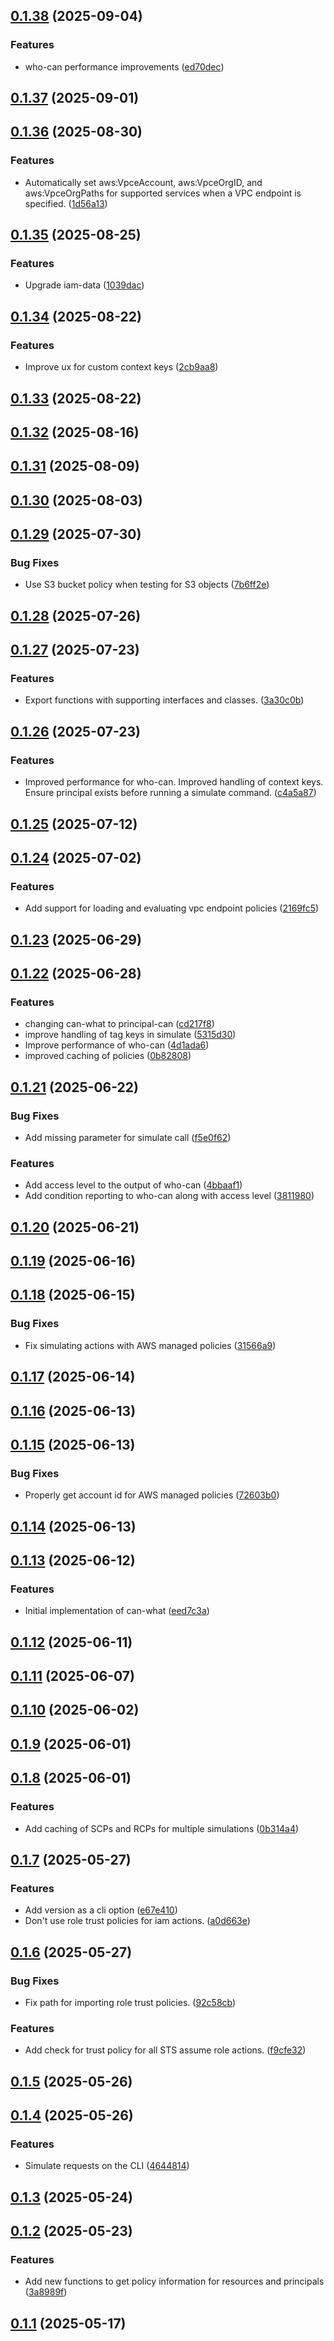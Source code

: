 ## [0.1.38](https://github.com/cloud-copilot/iam-lens/compare/v0.1.37...v0.1.38) (2025-09-04)


### Features

* who-can performance improvements ([ed70dec](https://github.com/cloud-copilot/iam-lens/commit/ed70dec7557718abc1fef7c455fd5fcb332042e0))

## [0.1.37](https://github.com/cloud-copilot/iam-lens/compare/v0.1.36...v0.1.37) (2025-09-01)

## [0.1.36](https://github.com/cloud-copilot/iam-lens/compare/v0.1.35...v0.1.36) (2025-08-30)


### Features

* Automatically set aws:VpceAccount, aws:VpceOrgID, and aws:VpceOrgPaths for supported services when a VPC endpoint is specified. ([1d56a13](https://github.com/cloud-copilot/iam-lens/commit/1d56a136abbf6da372442fd543419d94640c81c5))

## [0.1.35](https://github.com/cloud-copilot/iam-lens/compare/v0.1.34...v0.1.35) (2025-08-25)


### Features

* Upgrade iam-data ([1039dac](https://github.com/cloud-copilot/iam-lens/commit/1039dac8899055d39296e2290c4f638807e92b50))

## [0.1.34](https://github.com/cloud-copilot/iam-lens/compare/v0.1.33...v0.1.34) (2025-08-22)


### Features

* Improve ux for custom context keys ([2cb9aa8](https://github.com/cloud-copilot/iam-lens/commit/2cb9aa872922f8192283db8b87964410a83b27a7))

## [0.1.33](https://github.com/cloud-copilot/iam-lens/compare/v0.1.32...v0.1.33) (2025-08-22)

## [0.1.32](https://github.com/cloud-copilot/iam-lens/compare/v0.1.31...v0.1.32) (2025-08-16)

## [0.1.31](https://github.com/cloud-copilot/iam-lens/compare/v0.1.30...v0.1.31) (2025-08-09)

## [0.1.30](https://github.com/cloud-copilot/iam-lens/compare/v0.1.29...v0.1.30) (2025-08-03)

## [0.1.29](https://github.com/cloud-copilot/iam-lens/compare/v0.1.28...v0.1.29) (2025-07-30)


### Bug Fixes

* Use S3 bucket policy when testing for S3 objects ([7b6ff2e](https://github.com/cloud-copilot/iam-lens/commit/7b6ff2ec1be0ffd99d8d1cb9d4c4d54d61cd12f3))

## [0.1.28](https://github.com/cloud-copilot/iam-lens/compare/v0.1.27...v0.1.28) (2025-07-26)

## [0.1.27](https://github.com/cloud-copilot/iam-lens/compare/v0.1.26...v0.1.27) (2025-07-23)


### Features

* Export functions with supporting interfaces and classes. ([3a30c0b](https://github.com/cloud-copilot/iam-lens/commit/3a30c0b472431e2f2dbf1241472de3bb45ce7f07))

## [0.1.26](https://github.com/cloud-copilot/iam-lens/compare/v0.1.25...v0.1.26) (2025-07-23)


### Features

* Improved performance for who-can. Improved handling of context keys. Ensure principal exists before running a simulate command. ([c4a5a87](https://github.com/cloud-copilot/iam-lens/commit/c4a5a87bc91570dc26a77c4dcf53b20127c95b8c))

## [0.1.25](https://github.com/cloud-copilot/iam-lens/compare/v0.1.24...v0.1.25) (2025-07-12)

## [0.1.24](https://github.com/cloud-copilot/iam-lens/compare/v0.1.23...v0.1.24) (2025-07-02)


### Features

* Add support for loading and evaluating vpc endpoint policies ([2169fc5](https://github.com/cloud-copilot/iam-lens/commit/2169fc5e4628f37087bb39e53520eb1d9bde2f3a))

## [0.1.23](https://github.com/cloud-copilot/iam-lens/compare/v0.1.22...v0.1.23) (2025-06-29)

## [0.1.22](https://github.com/cloud-copilot/iam-lens/compare/v0.1.21...v0.1.22) (2025-06-28)


### Features

* changing can-what to principal-can ([cd217f8](https://github.com/cloud-copilot/iam-lens/commit/cd217f8674fb405f5ac6a0782beb8193c17a3895))
* improve handling of tag keys in simulate ([5315d30](https://github.com/cloud-copilot/iam-lens/commit/5315d307bf6575961d864d9c97cee6bfb7086d08))
* Improve performance of who-can ([4d1ada6](https://github.com/cloud-copilot/iam-lens/commit/4d1ada64c34fc2a51abff8cab97f863922ac888f))
* improved caching of policies ([0b82808](https://github.com/cloud-copilot/iam-lens/commit/0b828085fdd75dfdaa656bb64ddb9f97cfad58d5))

## [0.1.21](https://github.com/cloud-copilot/iam-lens/compare/v0.1.20...v0.1.21) (2025-06-22)


### Bug Fixes

* Add missing parameter for simulate call ([f5e0f62](https://github.com/cloud-copilot/iam-lens/commit/f5e0f62d252e3faafc1f3099a597ffdff5fa3c46))


### Features

* Add access level to the output of who-can ([4bbaaf1](https://github.com/cloud-copilot/iam-lens/commit/4bbaaf1df3ef4a3cbcd9a72d1d991070da49f53e))
* Add condition reporting to who-can along with access level ([3811980](https://github.com/cloud-copilot/iam-lens/commit/3811980257c14da90324416fcff0551c4dcf990b))

## [0.1.20](https://github.com/cloud-copilot/iam-lens/compare/v0.1.19...v0.1.20) (2025-06-21)

## [0.1.19](https://github.com/cloud-copilot/iam-lens/compare/v0.1.18...v0.1.19) (2025-06-16)

## [0.1.18](https://github.com/cloud-copilot/iam-lens/compare/v0.1.17...v0.1.18) (2025-06-15)


### Bug Fixes

* Fix simulating actions with AWS managed policies ([31566a9](https://github.com/cloud-copilot/iam-lens/commit/31566a9a791d0fea7e1000d24ea0e5401309f732))

## [0.1.17](https://github.com/cloud-copilot/iam-lens/compare/v0.1.16...v0.1.17) (2025-06-14)

## [0.1.16](https://github.com/cloud-copilot/iam-lens/compare/v0.1.15...v0.1.16) (2025-06-13)

## [0.1.15](https://github.com/cloud-copilot/iam-lens/compare/v0.1.14...v0.1.15) (2025-06-13)


### Bug Fixes

* Properly get account id for AWS managed policies ([72603b0](https://github.com/cloud-copilot/iam-lens/commit/72603b03efe9d069abbe2513bb7af2169c9002d6))

## [0.1.14](https://github.com/cloud-copilot/iam-lens/compare/v0.1.13...v0.1.14) (2025-06-13)

## [0.1.13](https://github.com/cloud-copilot/iam-lens/compare/v0.1.12...v0.1.13) (2025-06-12)


### Features

* Initial implementation of can-what ([eed7c3a](https://github.com/cloud-copilot/iam-lens/commit/eed7c3ac4cb1c84801a2f09d5692a3b469c32b24))

## [0.1.12](https://github.com/cloud-copilot/iam-lens/compare/v0.1.11...v0.1.12) (2025-06-11)

## [0.1.11](https://github.com/cloud-copilot/iam-lens/compare/v0.1.10...v0.1.11) (2025-06-07)

## [0.1.10](https://github.com/cloud-copilot/iam-lens/compare/v0.1.9...v0.1.10) (2025-06-02)

## [0.1.9](https://github.com/cloud-copilot/iam-lens/compare/v0.1.8...v0.1.9) (2025-06-01)

## [0.1.8](https://github.com/cloud-copilot/iam-lens/compare/v0.1.7...v0.1.8) (2025-06-01)


### Features

* Add caching of SCPs and RCPs for multiple simulations ([0b314a4](https://github.com/cloud-copilot/iam-lens/commit/0b314a4390015e58c92511b2652b8be98fd31fe8))

## [0.1.7](https://github.com/cloud-copilot/iam-lens/compare/v0.1.6...v0.1.7) (2025-05-27)


### Features

* Add version as a cli option ([e67e410](https://github.com/cloud-copilot/iam-lens/commit/e67e41009ad556e2a0c4bcd2a2392644ca2f02d8))
* Don't use role trust policies for iam actions. ([a0d663e](https://github.com/cloud-copilot/iam-lens/commit/a0d663ed27c12d3dc964ab9b22e3611da1c35e0f))

## [0.1.6](https://github.com/cloud-copilot/iam-lens/compare/v0.1.5...v0.1.6) (2025-05-27)


### Bug Fixes

* Fix path for importing role trust policies. ([92c58cb](https://github.com/cloud-copilot/iam-lens/commit/92c58cbc8fe9c6a645eefbcd279bce8d50c78d9e))


### Features

* Add check for trust policy for all STS assume role actions. ([f9cfe32](https://github.com/cloud-copilot/iam-lens/commit/f9cfe321d86acdebb103fd1853b074ce63024ca6))

## [0.1.5](https://github.com/cloud-copilot/iam-lens/compare/v0.1.4...v0.1.5) (2025-05-26)

## [0.1.4](https://github.com/cloud-copilot/iam-lens/compare/v0.1.3...v0.1.4) (2025-05-26)


### Features

* Simulate requests on the CLI ([4644814](https://github.com/cloud-copilot/iam-lens/commit/4644814d3295e31cd7247a0622fe75362f4ed30c))

## [0.1.3](https://github.com/cloud-copilot/iam-lens/compare/v0.1.2...v0.1.3) (2025-05-24)

## [0.1.2](https://github.com/cloud-copilot/iam-lens/compare/v0.1.1...v0.1.2) (2025-05-23)


### Features

* Add new functions to get policy information for resources and principals ([3a8989f](https://github.com/cloud-copilot/iam-lens/commit/3a8989f482c542f55a955f4128d413426e6f24d3))

## [0.1.1](https://github.com/cloud-copilot/iam-lens/compare/v0.1.0...v0.1.1) (2025-05-17)
